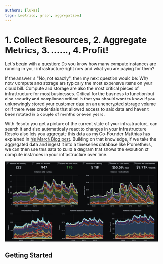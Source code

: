 ```yaml
---
authors: [lukas]
tags: [metrics, graph, aggregation]
---
```


# 1. Collect Resources, 2. Aggregate Metrics, 3. ......, 4. Profit!

Let's begin with a question: Do you know how many compute instances are running in your infrastructure right now and what you are paying for them?

If the answer is "No, not exactly", then my next question would be: Why not? Compute and storage are typically the most expensive items on your cloud bill. Compute and storage are also the most critical pieces of infrastructure for most businesses. Critical for the business to function but also security and compliance critical in that you should want to know if you unknowingly stored your customer data on an unencrypted storage volume or if there were credentials that allowed access to said data and haven't been rotated in a couple of months or even years.

With Resoto you get a picture of the current state of your infrastructure, can search it and also automatically react to changes in your infrastructure. Resoto also lets you aggregate this data as my Co-Founder Matthias has explained in [his March Blog post](https://resoto.com/blog/2022/03/03/aggregating-search-data). Building on that knowledge, if we take the aggregated data and ingest it into a timeseries database like Prometheus, we can then use this data to build a diagram that shows the evolution of compute instances in your infrastructure over time.

![Metrics Overview](img/metrics_overview.png)

<!--truncate-->

## Getting Started
